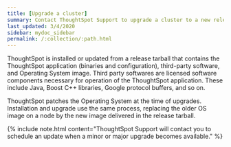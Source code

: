 ```yaml
---
title: [Upgrade a cluster]
summary: Contact ThoughtSpot Support to upgrade a cluster to a new release.
last_updated: 3/4/2020
sidebar: mydoc_sidebar
permalink: /:collection/:path.html
---
```


ThoughtSpot is installed or updated from a release tarball that contains the ThoughtSpot application (binaries and configuration), third-party software, and Operating System image. Third party softwares are licensed software components necessary for operation of the ThoughtSpot application. These include Java, Boost C++ libraries, Google protocol buffers, and so on.

ThoughtSpot patches the Operating System at the time of upgrades. Installation and upgrade use the same process, replacing the older OS image on a node by the new image delivered in the release tarball.

{% include note.html content="ThoughtSpot Support will contact you to schedule an update when a minor or major upgrade becomes available." %}
